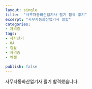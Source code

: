 ```yaml
---
layout: single
title:  "사무자동화산업기사 필기 합격 후기"
excerpt: "사무자동화산업기사 필합"
categories: 
- 자격증
tags:
- 사자산기
- OA
- 컴활
- 자격증
- 엑셀

publish: false
---
```

사무자동화산업기사 필기 합격했습니다.


